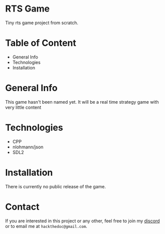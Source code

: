 # RTS Game

Tiny rts game project from scratch.

# Table of Content

- General Info
- Technologies
- Installation

# General Info

This game hasn't been named yet.
It will be a real time strategy game with very little content

# Technologies

- CPP
- nlohmann/json
- SDL2

# Installation

There is currently no public release of the game.

# Contact

If you are interested in this project or any other, feel free to join my [discord](https://discord.gg/69pNy6xXKm) or to email me at `hackthedoc@gmail.com`.
